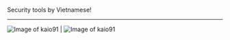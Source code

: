 Security tools by Vietnamese!

*****

![Image of kaio91](https://media3.giphy.com/media/S8rLi0YlYYURa/giphy.gif) | ![Image of kaio91](https://media3.giphy.com/media/S8rLi0YlYYURa/giphy.gif)